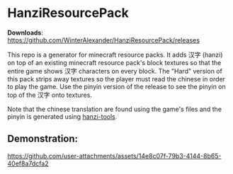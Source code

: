 # HanziResourcePack

**Downloads**: https://github.com/WinterAlexander/HanziResourcePack/releases

This repo is a generator for minecraft resource packs. It adds 汉字 (hanzi) on top of an existing minecraft resource pack's 
block textures so that the entire game shows 汉字 characters on every block. The "Hard" version of this pack strips away 
textures so the player must read the chinese in order to play the game. Use the pinyin version of the release to see the 
pinyin on top of the 汉字 onto textures.

Note that the chinese translation are found using the game's files and the pinyin is generated using [hanzi-tools](https://github.com/peterolson/hanzi-tools).

## Demonstration:


https://github.com/user-attachments/assets/14e8c07f-79b3-4144-8b65-40ef8a7dcfa2

